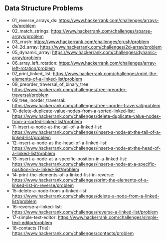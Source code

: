 ## Data Structure Problems

  * 01_reverse_arrays_ds: https://www.hackerrank.com/challenges/arrays-ds/problem
  * 02_match_strings: https://www.hackerrank.com/challenges/sparse-arrays/problem
  * 03_crush: https://www.hackerrank.com/challenges/crush/problem
  * 04_2d_array: https://www.hackerrank.com/challenges/2d-array/problem
  * 05_dynamic_array: https://www.hackerrank.com/challenges/dynamic-array/problem
  * 06_array_left_rotation: https://www.hackerrank.com/challenges/array-left-rotation/problem
  * 07_print_linked_list: https://www.hackerrank.com/challenges/print-the-elements-of-a-linked-list/problem
  * 08_preorder_traversal_of_binary_tree: https://www.hackerrank.com/challenges/tree-preorder-traversal/problem
  * 09_tree_inorder_traversal: https://www.hackerrank.com/challenges/tree-inorder-traversal/problem
  * 10-delete-duplicate-value-nodes-from-a-sorted-linked-list: https://www.hackerrank.com/challenges/delete-duplicate-value-nodes-from-a-sorted-linked-list/problem
  * 11-insert-a-node-at-the-tail-of-a-linked-list: https://www.hackerrank.com/challenges/insert-a-node-at-the-tail-of-a-linked-list/problem
  * 12-insert-a-node-at-the-head-of-a-linked-list: https://www.hackerrank.com/challenges/insert-a-node-at-the-head-of-a-linked-list/problem
  * 13-insert-a-node-at-a-specific-position-in-a-linked-list: https://www.hackerrank.com/challenges/insert-a-node-at-a-specific-position-in-a-linked-list/problem
  * 14-print-the-elements-of-a-linked-list-in-reverse: https://www.hackerrank.com/challenges/print-the-elements-of-a-linked-list-in-reverse/problem
  * 15-delete-a-node-from-a-linked-list: https://www.hackerrank.com/challenges/delete-a-node-from-a-linked-list/problem
  * 16-reverse-a-linked-list: https://www.hackerrank.com/challenges/reverse-a-linked-list/problem
  * 17-simple-text-editor: https://www.hackerrank.com/challenges/simple-text-editor/problem
  * 18-contacts (Trie): https://www.hackerrank.com/challenges/contacts/problem
